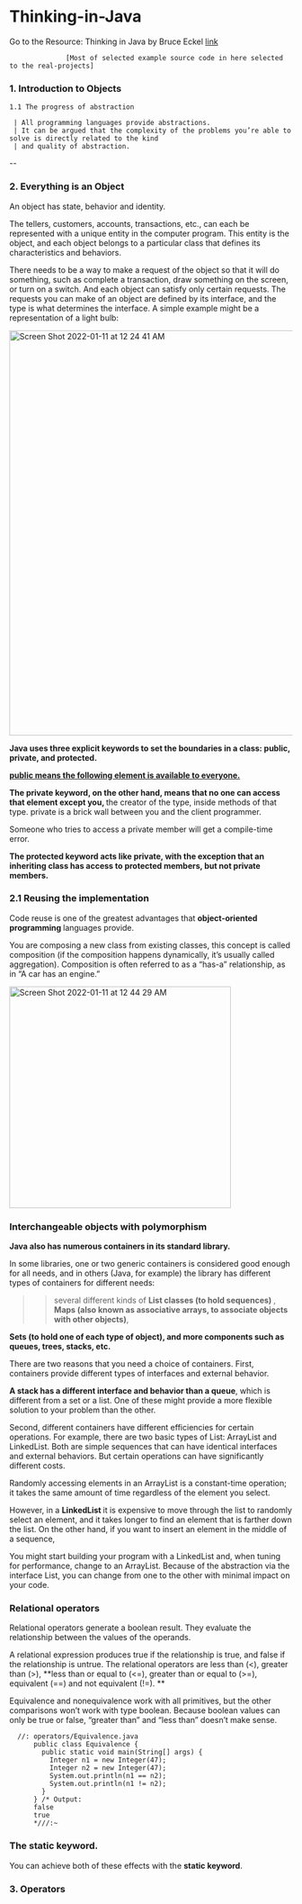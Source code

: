 # Thinking-in-Java
  Go to the Resource: Thinking in Java by Bruce Eckel [link](http://www.dblab.ntua.gr/~gtsat/collection/Java%20books/Bruce.Eckel.Thinking.In.Java.4th.Edition.Dec.2007.eBook-BBL.pdf)

                  [Most of selected example source code in here selected to the real-projects]
                  
                  
### 1. Introduction to Objects

    1.1 The progress of abstraction
    
     | All programming languages provide abstractions. 
     | It can be argued that the complexity of the problems you’re able to solve is directly related to the kind
     | and quality of abstraction.
    
      
     
  --
### 2. Everything is an Object

  An object has state, behavior and identity.
        
  The tellers, customers, accounts, transactions, etc., can each be represented with a unique entity in the computer program.
  This entity is the object, and each object belongs to a particular class that defines its characteristics and behaviors.

  There needs to be a way to make a request of the object so that it will do something, such as complete a transaction, draw something on the screen,
  or turn on a switch. And each object can satisfy only certain requests. The requests you can make of an object are defined by its interface,
  and the type is what determines the interface. A simple example might be a representation of a light bulb:


<img width="720" alt="Screen Shot 2022-01-11 at 12 24 41 AM" src="https://user-images.githubusercontent.com/11626327/148791691-4ae9b651-d9a0-4d5c-9753-1933f685e3c5.png">

 <b> Java uses three explicit keywords to set the boundaries in a class: public, private, and protected. </b>
  
 <b> <u> public means the following element is available to everyone. </u> </b>
 
 <b> The private keyword, on the other hand, means that no one can access that element except you, </b> the creator of the type, inside methods of that type.
 private is a brick wall between you and the client programmer. 
 
 Someone who tries to access a private member will get a compile-time error. 
 
 <b> The protected keyword acts like private, with the exception that an inheriting class has access to protected members, but not private members. </b>

 ### 2.1 Reusing the implementation
  Code reuse is one of the greatest advantages that <b> object-oriented programming </b> languages provide.

 You are composing a new class from existing classes, this concept is called composition (if the composition happens dynamically, 
 it’s usually called aggregation).
 Composition is often referred to as a “has-a” relationship, as in “A car has an engine.”

<img width="394" alt="Screen Shot 2022-01-11 at 12 44 29 AM" src="https://user-images.githubusercontent.com/11626327/148794723-90252d0c-39cf-4727-a12a-5864a9b5ea71.png">

### Interchangeable objects with polymorphism

  <b> Java also has numerous containers in its standard library. </b>

In some libraries, one or two generic containers is considered good enough for all needs, 
and in others (Java, for example) the library has different types of containers for different needs: 

 >> several different kinds of <b> List classes (to hold sequences) </b>,
    <b> Maps (also known as associative arrays, to associate objects with other objects)</b>, 

  <b> Sets (to hold one of each type of object), and more components such as queues, trees, stacks, etc. </b>
  
There are two reasons that you need a choice of containers. First, containers provide different types of interfaces and external behavior.

<b> A stack has a different interface and behavior than a queue</b>, which is different from a set or a list.
One of these might provide a more flexible solution to your problem than the other. 

Second, different containers have different efficiencies for certain operations.
For example, there are two basic types of List: ArrayList and LinkedList. 
Both are simple sequences that can have identical interfaces and external behaviors. But certain operations can have significantly different costs. 

Randomly accessing elements in an ArrayList is a constant-time operation; it takes the same amount of time regardless of the element you select. 

However, in a <b>  LinkedList </b> it is expensive to move through the list to randomly select an element, and it takes longer to find an element that is farther down the list. 
On the other hand, if you want to insert an element in the middle of a sequence, 

You might start building your program with a LinkedList and, when tuning for performance, change to an ArrayList.
Because of the abstraction via the interface List, you can change from one to the other with minimal impact on your code.

### Relational operators

Relational operators generate a boolean result. They evaluate the relationship between the values of the operands.

A relational expression produces true if the relationship is true, and false if the relationship is untrue. The relational operators are less than (<), greater than (>), **less than or equal to (<=), greater than or equal to (>=), equivalent (==) and not equivalent (!=). **


Equivalence and nonequivalence work with all primitives, but the other comparisons won’t work with type boolean. Because boolean values can only be true or false, “greater than” and “less than” doesn’t make sense.

      //: operators/Equivalence.java
          public class Equivalence {
            public static void main(String[] args) {
              Integer n1 = new Integer(47);
              Integer n2 = new Integer(47);
              System.out.println(n1 == n2);
              System.out.println(n1 != n2);
            }
          } /* Output:
          false
          true
          *///:~

### The static keyword.

You can achieve both of these effects with the <b> static keyword</b>. 



### 3. Operators
